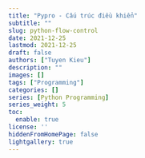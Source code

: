 ```yaml
---
title: "Pypro - Cấu trúc điều khiển"
subtitle: ""
slug: python-flow-control
date: 2021-12-25
lastmod: 2021-12-25
draft: false
authors: ["Tuyen Kieu"]
description: ""
images: []
tags: ["Programming"]
categories: []
series: [Python Programming]
series_weight: 5
toc:
  enable: true
license: ''  
hiddenFromHomePage: false
lightgallery: true
---
```


<!--more-->